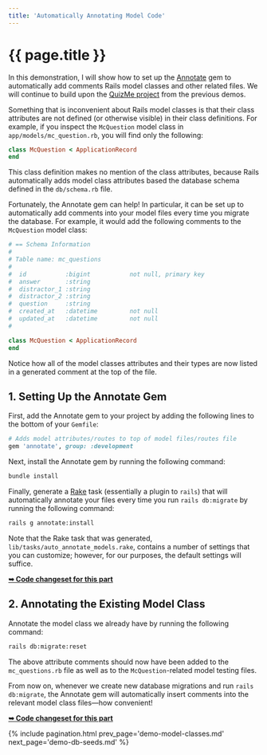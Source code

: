 ```yaml
---
title: 'Automatically Annotating Model Code'
---
```


# {{ page.title }}

In this demonstration, I will show how to set up the [Annotate](https://github.com/ctran/annotate_models) gem to automatically add comments Rails model classes and other related files. We will continue to build upon the [QuizMe project](https://github.com/human-se/quiz-me-2020) from the previous demos.

Something that is inconvenient about Rails model classes is that their class attributes are not defined (or otherwise visible) in their class definitions. For example, if you inspect the `McQuestion` model class in `app/models/mc_question.rb`, you will find only the following:

```ruby
class McQuestion < ApplicationRecord
end
```

This class definition makes no mention of the class attributes, because Rails automatically adds model class attributes based the database schema defined in the `db/schema.rb` file.

Fortunately, the Annotate gem can help! In particular, it can be set up to automatically add comments into your model files every time you migrate the database. For example, it would add the following comments to the `McQuestion` model class:

```ruby
# == Schema Information
#
# Table name: mc_questions
#
#  id           :bigint           not null, primary key
#  answer       :string
#  distractor_1 :string
#  distractor_2 :string
#  question     :string
#  created_at   :datetime         not null
#  updated_at   :datetime         not null
#

class McQuestion < ApplicationRecord
end
```

Notice how all of the model classes attributes and their types are now listed in a generated comment at the top of the file.

## 1. Setting Up the Annotate Gem

First, add the Annotate gem to your project by adding the following lines to the bottom of your `Gemfile`:

```ruby
# Adds model attributes/routes to top of model files/routes file
gem 'annotate', group: :development
```

Next, install the Annotate gem by running the following command:

```bash
bundle install
```

Finally, generate a [Rake](https://en.wikipedia.org/wiki/Rake_(software)) task (essentially a plugin to `rails`) that will automatically annotate your files every time you run `rails db:migrate` by running the following command:

```bash
rails g annotate:install
```

Note that the Rake task that was generated, `lib/tasks/auto_annotate_models.rake`, contains a number of settings that you can customize; however, for our purposes, the default settings will suffice.

**[➥ Code changeset for this part](https://github.com/human-se/quiz-me-2020/commit/114d2c22216769f649596e53b30ec4090567ef0d)**

## 2. Annotating the Existing Model Class

Annotate the model class we already have by running the following command:

```bash
rails db:migrate:reset
```

The above attribute comments should now have been added to the `mc_questions.rb` file as well as to the `McQuestion`-related model testing files.

From now on, whenever we create new database migrations and run `rails db:migrate`, the Annotate gem will automatically insert comments into the relevant model class files—how convenient!

**[➥ Code changeset for this part](https://github.com/human-se/quiz-me-2020/commit/90b224f4d6edfacb0bf6202d2e9e13cb1213e5c2)**

{% include pagination.html prev_page='demo-model-classes.md' next_page='demo-db-seeds.md' %}
